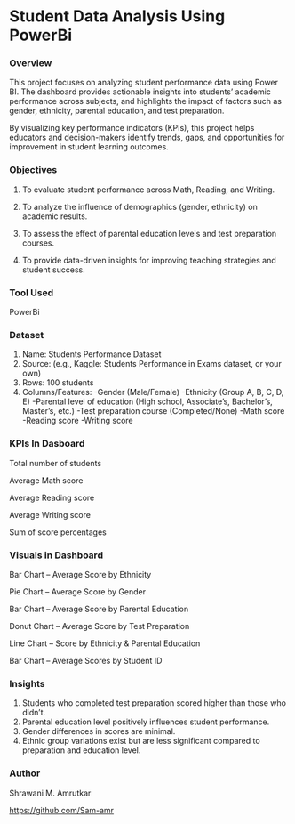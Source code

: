 # Student Data Analysis Using PowerBi

### Overview
This project focuses on analyzing student performance data using Power BI. The dashboard provides actionable insights into students’ academic performance across subjects, and highlights the impact of factors such as gender, ethnicity, parental education, and test preparation.

By visualizing key performance indicators (KPIs), this project helps educators and decision-makers identify trends, gaps, and opportunities for improvement in student learning outcomes.

### Objectives
1) To evaluate student performance across Math, Reading, and Writing.

2) To analyze the influence of demographics (gender, ethnicity) on academic results.

3) To assess the effect of parental education levels and test preparation courses.

4) To provide data-driven insights for improving teaching strategies and student success.

### Tool Used
PowerBi

### Dataset
1) Name: Students Performance Dataset
2) Source: (e.g., Kaggle: Students Performance in Exams dataset, or your own)
3) Rows: 100 students
4) Columns/Features:
          -Gender (Male/Female)
          -Ethnicity (Group A, B, C, D, E)
          -Parental level of education (High school, Associate’s, Bachelor’s, Master’s, etc.)
          -Test preparation course (Completed/None)
          -Math score
          -Reading score
          -Writing score
   
### KPIs In Dasboard
Total number of students

Average Math score

Average Reading score

Average Writing score

Sum of score percentages

### Visuals in Dashboard

Bar Chart – Average Score by Ethnicity

Pie Chart – Average Score by Gender

Bar Chart – Average Score by Parental Education

Donut Chart – Average Score by Test Preparation

Line Chart – Score by Ethnicity & Parental Education

Bar Chart – Average Scores by Student ID

### Insights

1) Students who completed test preparation scored higher than those who didn’t.
2) Parental education level positively influences student performance.
3) Gender differences in scores are minimal.
4) Ethnic group variations exist but are less significant compared to preparation and education level.

### Author

Shrawani M. Amrutkar

https://github.com/Sam-amr
